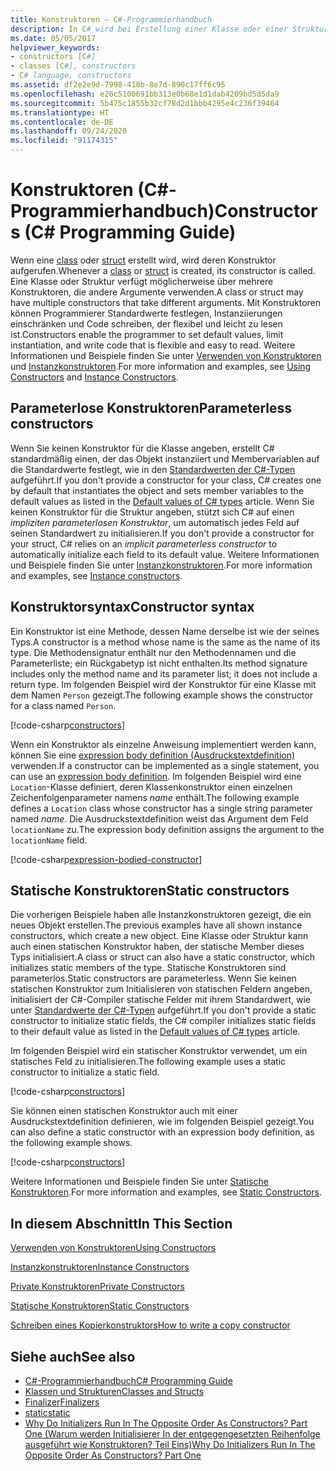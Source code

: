 ```yaml
---
title: Konstruktoren – C#-Programmierhandbuch
description: In C# wird bei Erstellung einer Klasse oder einer Struktur ein Konstruktor erstellt. Verwenden Sie Konstruktoren, um Standardwerte festzulegen, Instanziierungen zu begrenzen und flexiblen, einfach lesbaren Code zu schreiben.
ms.date: 05/05/2017
helpviewer_keywords:
- constructors [C#]
- classes [C#], constructors
- C# language, constructors
ms.assetid: df2e2e9d-7998-418b-8e7d-890c17ff6c95
ms.openlocfilehash: e26c5100691bb313e0b68e1d1dab4209bd5d5da9
ms.sourcegitcommit: 5b475c1855b32cf78d2d1bbb4295e4c236f39464
ms.translationtype: HT
ms.contentlocale: de-DE
ms.lasthandoff: 09/24/2020
ms.locfileid: "91174315"
---
```

# <a name="constructors-c-programming-guide"></a><span data-ttu-id="48333-104">Konstruktoren (C#-Programmierhandbuch)</span><span class="sxs-lookup"><span data-stu-id="48333-104">Constructors (C# Programming Guide)</span></span>

<span data-ttu-id="48333-105">Wenn eine [class](../../language-reference/keywords/class.md) oder [struct](../../language-reference/builtin-types/struct.md) erstellt wird, wird deren Konstruktor aufgerufen.</span><span class="sxs-lookup"><span data-stu-id="48333-105">Whenever a [class](../../language-reference/keywords/class.md) or [struct](../../language-reference/builtin-types/struct.md) is created, its constructor is called.</span></span> <span data-ttu-id="48333-106">Eine Klasse oder Struktur verfügt möglicherweise über mehrere Konstruktoren, die andere Argumente verwenden.</span><span class="sxs-lookup"><span data-stu-id="48333-106">A class or struct may have multiple constructors that take different arguments.</span></span> <span data-ttu-id="48333-107">Mit Konstruktoren können Programmierer Standardwerte festlegen, Instanziierungen einschränken und Code schreiben, der flexibel und leicht zu lesen ist.</span><span class="sxs-lookup"><span data-stu-id="48333-107">Constructors enable the programmer to set default values, limit instantiation, and write code that is flexible and easy to read.</span></span> <span data-ttu-id="48333-108">Weitere Informationen und Beispiele finden Sie unter [Verwenden von Konstruktoren](./using-constructors.md) und [Instanzkonstruktoren](./instance-constructors.md).</span><span class="sxs-lookup"><span data-stu-id="48333-108">For more information and examples, see [Using Constructors](./using-constructors.md) and [Instance Constructors](./instance-constructors.md).</span></span>  

## <a name="parameterless-constructors"></a><span data-ttu-id="48333-109">Parameterlose Konstruktoren</span><span class="sxs-lookup"><span data-stu-id="48333-109">Parameterless constructors</span></span>
  
<span data-ttu-id="48333-110">Wenn Sie keinen Konstruktor für die Klasse angeben, erstellt C# standardmäßig einen, der das Objekt instanziiert und Membervariablen auf die Standardwerte festlegt, wie in den [Standardwerten der C#-Typen](../../language-reference/builtin-types/default-values.md) aufgeführt.</span><span class="sxs-lookup"><span data-stu-id="48333-110">If you don't provide a constructor for your class, C# creates one by default that instantiates the object and sets member variables to the default values as listed in the [Default values of C# types](../../language-reference/builtin-types/default-values.md) article.</span></span> <span data-ttu-id="48333-111">Wenn Sie keinen Konstruktor für die Struktur angeben, stützt sich C# auf einen *impliziten parameterlosen Konstruktor*, um automatisch jedes Feld auf seinen Standardwert zu initialisieren.</span><span class="sxs-lookup"><span data-stu-id="48333-111">If you don't provide a constructor for your struct, C# relies on an *implicit parameterless constructor* to automatically initialize each field to its default value.</span></span> <span data-ttu-id="48333-112">Weitere Informationen und Beispiele finden Sie unter [Instanzkonstruktoren](instance-constructors.md).</span><span class="sxs-lookup"><span data-stu-id="48333-112">For more information and examples, see [Instance constructors](instance-constructors.md).</span></span>  

## <a name="constructor-syntax"></a><span data-ttu-id="48333-113">Konstruktorsyntax</span><span class="sxs-lookup"><span data-stu-id="48333-113">Constructor syntax</span></span>

<span data-ttu-id="48333-114">Ein Konstruktor ist eine Methode, dessen Name derselbe ist wie der seines Typs.</span><span class="sxs-lookup"><span data-stu-id="48333-114">A constructor is a method whose name is the same as the name of its type.</span></span> <span data-ttu-id="48333-115">Die Methodensignatur enthält nur den Methodennamen und die Parameterliste; ein Rückgabetyp ist nicht enthalten.</span><span class="sxs-lookup"><span data-stu-id="48333-115">Its method signature includes only the method name and its parameter list; it does not include a return type.</span></span> <span data-ttu-id="48333-116">Im folgenden Beispiel wird der Konstruktor für eine Klasse mit dem Namen `Person` gezeigt.</span><span class="sxs-lookup"><span data-stu-id="48333-116">The following example shows the constructor for a class named `Person`.</span></span>

[!code-csharp[constructors](../../../../samples/snippets/csharp/programming-guide/classes-and-structs/constructors1.cs#1)]  

<span data-ttu-id="48333-117">Wenn ein Konstruktor als einzelne Anweisung implementiert werden kann, können Sie eine [expression body definition (Ausdruckstextdefinition)](../statements-expressions-operators/expression-bodied-members.md) verwenden.</span><span class="sxs-lookup"><span data-stu-id="48333-117">If a constructor can be implemented as a single statement, you can use an [expression body definition](../statements-expressions-operators/expression-bodied-members.md).</span></span> <span data-ttu-id="48333-118">Im folgenden Beispiel wird eine `Location`-Klasse definiert, deren Klassenkonstruktor einen einzelnen Zeichenfolgenparameter namens *name* enthält.</span><span class="sxs-lookup"><span data-stu-id="48333-118">The following example defines a `Location` class whose constructor has a single string parameter named *name*.</span></span> <span data-ttu-id="48333-119">Die Ausdruckstextdefinition weist das Argument dem Feld `locationName` zu.</span><span class="sxs-lookup"><span data-stu-id="48333-119">The expression body definition assigns the argument to the `locationName` field.</span></span>

[!code-csharp[expression-bodied-constructor](../../../../samples/snippets/csharp/programming-guide/classes-and-structs/expr-bodied-ctor.cs#1)]  

## <a name="static-constructors"></a><span data-ttu-id="48333-120">Statische Konstruktoren</span><span class="sxs-lookup"><span data-stu-id="48333-120">Static constructors</span></span>

<span data-ttu-id="48333-121">Die vorherigen Beispiele haben alle Instanzkonstruktoren gezeigt, die ein neues Objekt erstellen.</span><span class="sxs-lookup"><span data-stu-id="48333-121">The previous examples have all shown instance constructors, which create a new object.</span></span> <span data-ttu-id="48333-122">Eine Klasse oder Struktur kann auch einen statischen Konstruktor haben, der statische Member dieses Typs initialisiert.</span><span class="sxs-lookup"><span data-stu-id="48333-122">A class or struct can also have a static constructor, which initializes static members of the type.</span></span>  <span data-ttu-id="48333-123">Statische Konstruktoren sind parameterlos.</span><span class="sxs-lookup"><span data-stu-id="48333-123">Static constructors are parameterless.</span></span> <span data-ttu-id="48333-124">Wenn Sie keinen statischen Konstruktor zum Initialisieren von statischen Feldern angeben, initialisiert der C#-Compiler statische Felder mit ihrem Standardwert, wie unter [Standardwerte der C#-Typen](../../language-reference/builtin-types/default-values.md) aufgeführt.</span><span class="sxs-lookup"><span data-stu-id="48333-124">If you don't provide a static constructor to initialize static fields, the C# compiler initializes static fields to their default value as listed in the [Default values of C# types](../../language-reference/builtin-types/default-values.md) article.</span></span>

<span data-ttu-id="48333-125">Im folgenden Beispiel wird ein statischer Konstruktor verwendet, um ein statisches Feld zu initialisieren.</span><span class="sxs-lookup"><span data-stu-id="48333-125">The following example uses a static constructor to initialize a static field.</span></span>

[!code-csharp[constructors](../../../../samples/snippets/csharp/programming-guide/classes-and-structs/constructors1.cs#2)]  

<span data-ttu-id="48333-126">Sie können einen statischen Konstruktor auch mit einer Ausdruckstextdefinition definieren, wie im folgenden Beispiel gezeigt.</span><span class="sxs-lookup"><span data-stu-id="48333-126">You can also define a static constructor with an expression body definition, as the following example shows.</span></span>

[!code-csharp[constructors](../../../../samples/snippets/csharp/programming-guide/classes-and-structs/constructors1.cs#3)]  

<span data-ttu-id="48333-127">Weitere Informationen und Beispiele finden Sie unter [Statische Konstruktoren](./static-constructors.md).</span><span class="sxs-lookup"><span data-stu-id="48333-127">For more information and examples, see [Static Constructors](./static-constructors.md).</span></span>  
  
## <a name="in-this-section"></a><span data-ttu-id="48333-128">In diesem Abschnitt</span><span class="sxs-lookup"><span data-stu-id="48333-128">In This Section</span></span>  

 [<span data-ttu-id="48333-129">Verwenden von Konstruktoren</span><span class="sxs-lookup"><span data-stu-id="48333-129">Using Constructors</span></span>](./using-constructors.md)  
  
 [<span data-ttu-id="48333-130">Instanzkonstruktoren</span><span class="sxs-lookup"><span data-stu-id="48333-130">Instance Constructors</span></span>](./instance-constructors.md)  
  
 [<span data-ttu-id="48333-131">Private Konstruktoren</span><span class="sxs-lookup"><span data-stu-id="48333-131">Private Constructors</span></span>](./private-constructors.md)  
  
 [<span data-ttu-id="48333-132">Statische Konstruktoren</span><span class="sxs-lookup"><span data-stu-id="48333-132">Static Constructors</span></span>](./static-constructors.md)  
  
 [<span data-ttu-id="48333-133">Schreiben eines Kopierkonstruktors</span><span class="sxs-lookup"><span data-stu-id="48333-133">How to write a copy constructor</span></span>](./how-to-write-a-copy-constructor.md)  
  
## <a name="see-also"></a><span data-ttu-id="48333-134">Siehe auch</span><span class="sxs-lookup"><span data-stu-id="48333-134">See also</span></span>

- [<span data-ttu-id="48333-135">C#-Programmierhandbuch</span><span class="sxs-lookup"><span data-stu-id="48333-135">C# Programming Guide</span></span>](../index.md)
- [<span data-ttu-id="48333-136">Klassen und Strukturen</span><span class="sxs-lookup"><span data-stu-id="48333-136">Classes and Structs</span></span>](./index.md)
- [<span data-ttu-id="48333-137">Finalizer</span><span class="sxs-lookup"><span data-stu-id="48333-137">Finalizers</span></span>](./destructors.md)
- [<span data-ttu-id="48333-138">static</span><span class="sxs-lookup"><span data-stu-id="48333-138">static</span></span>](../../language-reference/keywords/static.md)
- [<span data-ttu-id="48333-139">Why Do Initializers Run In The Opposite Order As Constructors? Part One (Warum werden Initialisierer In der entgegengesetzten Reihenfolge ausgeführt wie Konstruktoren? Teil Eins)</span><span class="sxs-lookup"><span data-stu-id="48333-139">Why Do Initializers Run In The Opposite Order As Constructors? Part One</span></span>](/archive/blogs/ericlippert/why-do-initializers-run-in-the-opposite-order-as-constructors-part-one)
